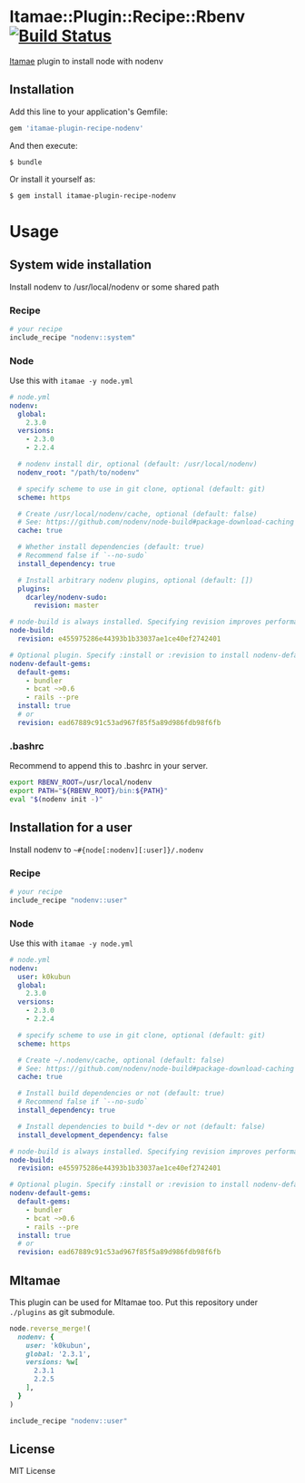 # Itamae::Plugin::Recipe::Rbenv [![Build Status](https://travis-ci.org/k0kubun/itamae-plugin-recipe-nodenv.svg?branch=master)](https://travis-ci.org/akihiro17/itamae-plugin-recipe-nodenv)

[Itamae](https://github.com/ryotarai/itamae) plugin to install node with nodenv

## Installation

Add this line to your application's Gemfile:

```ruby
gem 'itamae-plugin-recipe-nodenv'
```

And then execute:

    $ bundle

Or install it yourself as:

    $ gem install itamae-plugin-recipe-nodenv

# Usage
## System wide installation

Install nodenv to /usr/local/nodenv or some shared path

### Recipe

```ruby
# your recipe
include_recipe "nodenv::system"
```

### Node

Use this with `itamae -y node.yml`

```yaml
# node.yml
nodenv:
  global:
    2.3.0
  versions:
    - 2.3.0
    - 2.2.4

  # nodenv install dir, optional (default: /usr/local/nodenv)
  nodenv_root: "/path/to/nodenv"

  # specify scheme to use in git clone, optional (default: git)
  scheme: https

  # Create /usr/local/nodenv/cache, optional (default: false)
  # See: https://github.com/nodenv/node-build#package-download-caching
  cache: true

  # Whether install dependencies (default: true)
  # Recommend false if `--no-sudo`
  install_dependency: true

  # Install arbitrary nodenv plugins, optional (default: [])
  plugins:
    dcarley/nodenv-sudo:
      revision: master

# node-build is always installed. Specifying revision improves performance.
node-build:
  revision: e455975286e44393b1b33037ae1ce40ef2742401

# Optional plugin. Specify :install or :revision to install nodenv-default-gems.
nodenv-default-gems:
  default-gems:
    - bundler
    - bcat ~>0.6
    - rails --pre
  install: true
  # or
  revision: ead67889c91c53ad967f85f5a89d986fdb98f6fb
```

### .bashrc

Recommend to append this to .bashrc in your server.

```bash
export RBENV_ROOT=/usr/local/nodenv
export PATH="${RBENV_ROOT}/bin:${PATH}"
eval "$(nodenv init -)"
```

## Installation for a user

Install nodenv to `~#{node[:nodenv][:user]}/.nodenv`

### Recipe

```ruby
# your recipe
include_recipe "nodenv::user"
```

### Node

Use this with `itamae -y node.yml`

```yaml
# node.yml
nodenv:
  user: k0kubun
  global:
    2.3.0
  versions:
    - 2.3.0
    - 2.2.4

  # specify scheme to use in git clone, optional (default: git)
  scheme: https

  # Create ~/.nodenv/cache, optional (default: false)
  # See: https://github.com/nodenv/node-build#package-download-caching
  cache: true

  # Install build dependencies or not (default: true)
  # Recommend false if `--no-sudo`
  install_dependency: true

  # Install dependencies to build *-dev or not (default: false)
  install_development_dependency: false

# node-build is always installed. Specifying revision improves performance.
node-build:
  revision: e455975286e44393b1b33037ae1ce40ef2742401

# Optional plugin. Specify :install or :revision to install nodenv-default-gems.
nodenv-default-gems:
  default-gems:
    - bundler
    - bcat ~>0.6
    - rails --pre
  install: true
  # or
  revision: ead67889c91c53ad967f85f5a89d986fdb98f6fb
```

## MItamae

This plugin can be used for MItamae too. Put this repository under `./plugins` as git submodule.

```rb
node.reverse_merge!(
  nodenv: {
    user: 'k0kubun',
    global: '2.3.1',
    versions: %w[
      2.3.1
      2.2.5
    ],
  }
)

include_recipe "nodenv::user"
```

## License

MIT License
